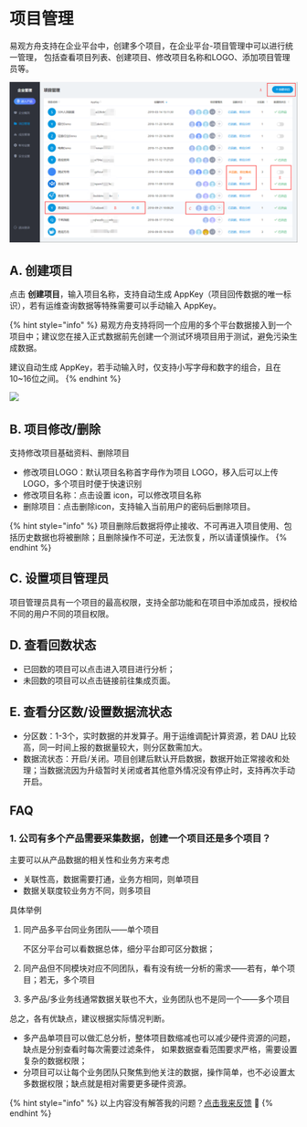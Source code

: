 # 项目管理

易观方舟支持在企业平台中，创建多个项目，在企业平台-项目管理中可以进行统一管理， 包括查看项目列表、创建项目、修改项目名称和LOGO、添加项目管理员等。

![](../../.gitbook/assets/image%20%28174%29.png)

## A. 创建项目

点击 **创建项目**，输入项目名称，支持自动生成 AppKey（项目回传数据的唯一标识），若有运维查询数据等特殊需要可以手动输入 AppKey。

{% hint style="info" %}
易观方舟支持将同一个应用的多个平台数据接入到一个项目中；建议您在接入正式数据前先创建一个测试环境项目用于测试，避免污染生成数据。

建议自动生成 AppKey，若手动输入时，仅支持小写字母和数字的组合，且在10~16位之间。
{% endhint %}

![](../../.gitbook/assets/hihihi.gif)

## B. 项目修改/删除

支持修改项目基础资料、删除项目 

* 修改项目LOGO：默认项目名称首字母作为项目 LOGO，移入后可以上传 LOGO，多个项目时便于快速识别
* 修改项目名称：点击设置 icon，可以修改项目名称
* 删除项目：点击删除icon，支持输入当前用户的密码后删除项目。

{% hint style="info" %}
项目删除后数据将停止接收、不可再进入项目使用、包括历史数据也将被删除；且删除操作不可逆，无法恢复，所以请谨慎操作。
{% endhint %}

## C. 设置项目管理员

项目管理员具有一个项目的最高权限，支持全部功能和在项目中添加成员，授权给不同的用户不同的项目权限。

## D. 查看回数状态

* 已回数的项目可以点击进入项目进行分析；
* 未回数的项目可以点击链接前往集成页面。

## E. 查看分区数/设置数据流状态

* 分区数：1-3个，实时数据的并发算子。用于运维调配计算资源，若 DAU 比较高，同一时间上报的数据量较大，则分区数需加大。
* 数据流状态：开启/关闭。项目创建后默认开启数据，数据开始正常接收和处理；当数据流因为升级暂时关闭或者其他意外情况没有停止时，支持再次手动开启。

## FAQ

### 1. 公司有多个产品需要采集数据，创建一个项目还是多个项目？ 

主要可以从产品数据的相关性和业务方来考虑

* 关联性高，数据需要打通，业务方相同，则单项目
* 数据关联度较业务方不同，则多项目

具体举例 

1. 同产品多平台同业务团队——单个项目

   不区分平台可以看数据总体，细分平台即可区分数据；

2. 同产品但不同模块对应不同团队，看有没有统一分析的需求——若有，单个项目；若无，多个项目
3. 多产品/多业务线通常数据关联也不大，业务团队也不是同一个——多个项目

总之，各有优缺点，建议根据实际情况判断。

* 多产品单项目可以做汇总分析，整体项目数缩减也可以减少硬件资源的问题，缺点是分别查看时每次需要过滤条件， 如果数据查看范围要求严格，需要设置复杂的数据权限； 
* 分项目可以让每个业务团队只聚焦到他关注的数据，操作简单，也不必设置太多数据权限；缺点就是相对需要更多硬件资源。



{% hint style="info" %}
以上内容没有解答我的问题？[点击我来反馈](https://support.qq.com/products/118522/) 🚀
{% endhint %}

